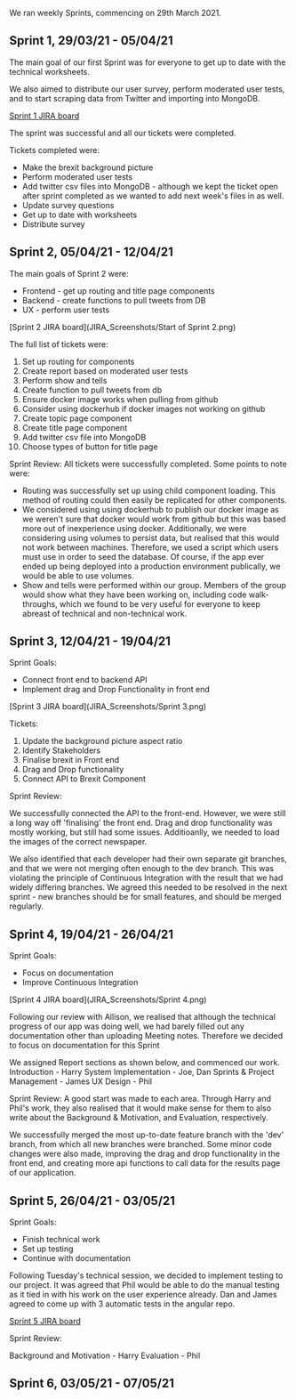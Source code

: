 We ran weekly Sprints, commencing on 29th March 2021.

## Sprint 1, 29/03/21 - 05/04/21
The main goal of our first Sprint was for everyone to get up to date with the technical worksheets.

We also aimed to distribute our user survey, perform moderated user tests, and to start scraping data from Twitter and importing into MongoDB.

[Sprint 1 JIRA board](JIRA_Screenshots/Sprint1.png)


The sprint was successful and all our tickets were completed.

Tickets completed were:
* Make the brexit background picture
* Perform moderated user tests
* Add twitter csv files into MongoDB - although we kept the ticket open after sprint completed as we wanted to add next week's files in as well.
* Update survey questions
* Get up to date with worksheets
* Distribute survey


## Sprint 2, 05/04/21 - 12/04/21
The main goals of Sprint 2 were:
* Frontend - get up routing and title page components
* Backend - create functions to pull tweets from DB
* UX - perform user tests

[Sprint 2 JIRA board](JIRA_Screenshots/Start of Sprint 2.png)

The full list of tickets were:
1. Set up routing for components
2. Create report based on moderated user tests
3. Perform show and tells
4. Create function to pull tweets from db
5. Ensure docker image works when pulling from github
6. Consider using dockerhub if docker images not working on github
7. Create topic page component
8. Create title page component
9. Add twitter csv file into MongoDB
10. Choose types of button for title page

Sprint Review:
All tickets were successfully completed. Some points to note were:
* Routing was successfully set up using child component loading. This method of routing could then easily be replicated for other components.
* We considered using using dockerhub to publish our docker image as we weren't sure that docker would work from github  but this was based more out of inexperience using docker. Additionally, we were considering using volumes to persist data, but realised that this would not work between machines. Therefore, we used a script which users must use in order to seed the database. Of course, if the app ever ended up being deployed into a production environment publically, we would be able to use volumes.
* Show and tells were performed within our group. Members of the group would show what they have been working on, including code walk-throughs, which we found to be very useful for everyone to keep abreast of technical and non-technical work.



## Sprint 3, 12/04/21 - 19/04/21
Sprint Goals:
* Connect front end to backend API
* Implement drag and Drop Functionality in front end

[Sprint 3 JIRA board](JIRA_Screenshots/Sprint 3.png)

Tickets:
1. Update the background picture aspect ratio
2. Identify Stakeholders
3. Finalise brexit in Front end
4. Drag and Drop functionality
5. Connect API to Brexit Component

Sprint Review:

We successfully connected the API to the front-end. However, we were still a long way off 'finalising' the front end. Drag and drop functionality was mostly working, but still had some issues. Additioanlly, we needed to load the images of the correct newspaper.

We also identified that each developer had their own separate git branches, and that we were not merging often enough to the dev branch. This was violating the principle of Continuous Integration with the result that we had widely differing branches. We agreed this needed to be resolved in the next sprint - new branches should be for small features, and should be merged regularly.

## Sprint 4, 19/04/21 - 26/04/21
Sprint Goals:
* Focus on documentation
* Improve Continuous Integration

[Sprint 4 JIRA board](JIRA_Screenshots/Sprint 4.png)

Following our review with Allison, we realised that although the technical progress of our app was doing well, we had barely filled out any documentation other than uploading Meeting notes. Therefore we decided to focus on documentation for this Sprint

We assigned  Report sections as shown below, and commenced our work.
Introduction - Harry
System Implementation - Joe, Dan
Sprints & Project Management - James
UX Design - Phil


Sprint Review:
A good start was made to each area. Through Harry and Phil's work, they also realised that it would make sense for them to also write about the Background & Motivation, and Evaluation, respectively.

We successfully merged the most up-to-date feature branch with the 'dev' branch, from which all new branches were branched. Some minor code changes were also made, improving the drag and drop functionality in the front end, and creating more api functions to call data for the results page of our application.


## Sprint 5, 26/04/21 - 03/05/21
Sprint Goals:
* Finish technical work
* Set up testing
* Continue with documentation


Following Tuesday's technical session, we decided to implement testing to our project. It was agreed that Phil would be able to do the manual testing as it tied in with his work on the user experience already. Dan and James agreed to come up with 3 automatic tests in the angular repo.

[Sprint 5 JIRA board](JIRA_Screenshots/Sprint5.png)

Sprint Review:


Background and Motivation - Harry
Evaluation - Phil

## Sprint 6, 03/05/21 - 07/05/21

